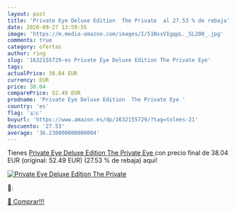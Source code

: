 ```yaml
---
layout: post
title: 'Private Eye Deluxe Edition  The Private  al 27.53 % de rebaja'
date: 2020-09-27 13:59:55
image: 'https://m.media-amazon.com/images/I/51NsxVIgqpL._SL200_.jpg'
comments: true
category: ofertas
author: ring
slug: '1632155729-es Private Eye Deluxe Edition The Private Eye'
tags: 
actualPrice: 38.04 EUR
currency: EUR
price: 38.04
comparePrice: 52.49 EUR
prodname: 'Private Eye Deluxe Edition  The Private Eye '
country: 'es'
flag: '🇪🇸'
buyurl: 'https://www.amazon.es/dp/1632155729/?tag=tolees-21'
descuento: '27.53'
average: '36.230000000000004'
---
```


Tienes [Private Eye Deluxe Edition  The Private Eye ](https://www.amazon.es/dp/1632155729/?tag=tolees-21) con precio final de  38.04 EUR (original: 52.49 EUR) (27.53 %  de rebaja) aqui!

[![Private Eye Deluxe Edition  The Private ](https://m.media-amazon.com/images/I/51NsxVIgqpL._SL200_.jpg)](https://www.amazon.es/dp/1632155729/?tag=tolees-21)

🔎:


[🛒 Comprar!!!](https://www.amazon.es/dp/1632155729/?tag=tolees-21)
